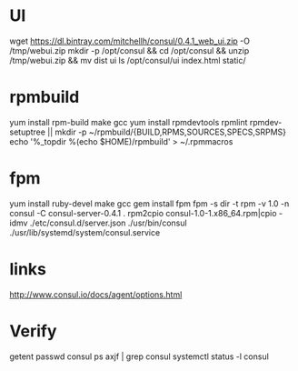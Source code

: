 # UI

wget https://dl.bintray.com/mitchellh/consul/0.4.1_web_ui.zip -O /tmp/webui.zip
mkdir -p /opt/consul && cd /opt/consul && unzip /tmp/webui.zip && mv dist ui
ls /opt/consul/ui
index.html  static/

# rpmbuild
yum install rpm-build make gcc
yum install rpmdevtools rpmlint
rpmdev-setuptree
||
mkdir -p ~/rpmbuild/{BUILD,RPMS,SOURCES,SPECS,SRPMS}
echo '%_topdir %(echo $HOME)/rpmbuild' > ~/.rpmmacros

# fpm
yum install ruby-devel make gcc
gem install fpm
fpm -s dir -t rpm -v 1.0 -n consul -C consul-server-0.4.1 .
rpm2cpio consul-1.0-1.x86_64.rpm|cpio -idmv
./etc/consul.d/server.json
./usr/bin/consul
./usr/lib/systemd/system/consul.service


# links
http://www.consul.io/docs/agent/options.html

# Verify

getent passwd consul
ps axjf | grep consul
systemctl status -l consul
